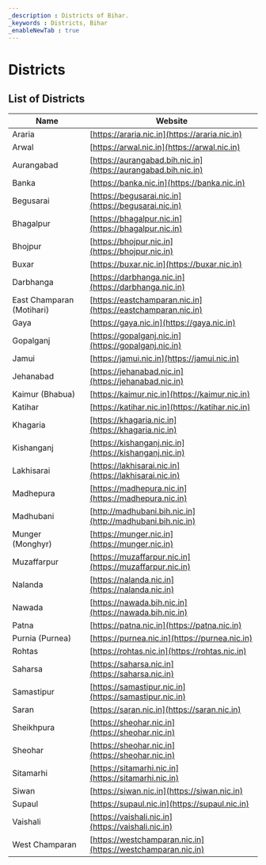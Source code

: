 ```yaml
---
_description : Districts of Bihar.
_keywords : Districts, Bihar
_enableNewTab : true
---
```


# Districts

## List of Districts

|Name  |Website  |
|---------|---------|
| Araria | [https://araria.nic.in](https://araria.nic.in) |
| Arwal | [https://arwal.nic.in](https://arwal.nic.in) |
| Aurangabad | [https://aurangabad.bih.nic.in](https://aurangabad.bih.nic.in) |
| Banka | [https://banka.nic.in](https://banka.nic.in) |
| Begusarai | [https://begusarai.nic.in](https://begusarai.nic.in) |
| Bhagalpur | [https://bhagalpur.nic.in](https://bhagalpur.nic.in) |
| Bhojpur | [https://bhojpur.nic.in](https://bhojpur.nic.in) |
| Buxar | [https://buxar.nic.in](https://buxar.nic.in) |
| Darbhanga | [https://darbhanga.nic.in](https://darbhanga.nic.in) |
| East Champaran (Motihari) | [https://eastchamparan.nic.in](https://eastchamparan.nic.in) |
| Gaya | [https://gaya.nic.in](https://gaya.nic.in) |
| Gopalganj | [https://gopalganj.nic.in](https://gopalganj.nic.in) |
| Jamui | [https://jamui.nic.in](https://jamui.nic.in) |
| Jehanabad | [https://jehanabad.nic.in](https://jehanabad.nic.in) |
| Kaimur (Bhabua) | [https://kaimur.nic.in](https://kaimur.nic.in) |
| Katihar | [https://katihar.nic.in](https://katihar.nic.in) |
| Khagaria | [https://khagaria.nic.in](https://khagaria.nic.in) |
| Kishanganj | [https://kishanganj.nic.in](https://kishanganj.nic.in) |
| Lakhisarai | [https://lakhisarai.nic.in](https://lakhisarai.nic.in) |
| Madhepura | [https://madhepura.nic.in](https://madhepura.nic.in) |
| Madhubani | [http://madhubani.bih.nic.in](http://madhubani.bih.nic.in) |
| Munger (Monghyr) | [https://munger.nic.in](https://munger.nic.in) |
| Muzaffarpur | [https://muzaffarpur.nic.in](https://muzaffarpur.nic.in) |
| Nalanda | [https://nalanda.nic.in](https://nalanda.nic.in) |
| Nawada | [https://nawada.bih.nic.in](https://nawada.bih.nic.in) |
| Patna | [https://patna.nic.in](https://patna.nic.in) |
| Purnia (Purnea) | [https://purnea.nic.in](https://purnea.nic.in) |
| Rohtas | [https://rohtas.nic.in](https://rohtas.nic.in) |
| Saharsa | [https://saharsa.nic.in](https://saharsa.nic.in) |
| Samastipur | [https://samastipur.nic.in](https://samastipur.nic.in) |
| Saran | [https://saran.nic.in](https://saran.nic.in) |
| Sheikhpura | [https://sheohar.nic.in](https://sheohar.nic.in) |
| Sheohar | [https://sheohar.nic.in](https://sheohar.nic.in) |
| Sitamarhi | [https://sitamarhi.nic.in](https://sitamarhi.nic.in) |
| Siwan | [https://siwan.nic.in](https://siwan.nic.in) |
| Supaul | [https://supaul.nic.in](https://supaul.nic.in) |
| Vaishali | [https://vaishali.nic.in](https://vaishali.nic.in) |
| West Champaran | [https://westchamparan.nic.in](https://westchamparan.nic.in) |
